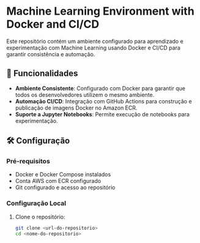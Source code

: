 # Machine Learning Environment with Docker and CI/CD

Este repositório contém um ambiente configurado para aprendizado e experimentação com Machine Learning usando Docker e CI/CD para garantir consistência e automação.

## 🚀 Funcionalidades

- **Ambiente Consistente**: Configurado com Docker para garantir que todos os desenvolvedores utilizem o mesmo ambiente.
- **Automação CI/CD**: Integração com GitHub Actions para construção e publicação de imagens Docker no Amazon ECR.
- **Suporte a Jupyter Notebooks**: Permite execução de notebooks para experimentação.

## 🛠️ Configuração

### Pré-requisitos

- Docker e Docker Compose instalados
- Conta AWS com ECR configurado
- Git configurado e acesso ao repositório

### Configuração Local

1. Clone o repositório:
   ```bash
   git clone <url-do-repositorio>
   cd <nome-do-repositorio>
